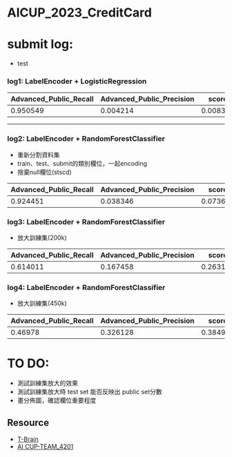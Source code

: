 # AICUP_2023_CreditCard

# submit log:
- test
### log1: LabelEncoder + LogisticRegression
|Advanced_Public_Recall|Advanced_Public_Precision|score|
|----|---|---|
|0.950549|0.004214|0.008391|
---
### log2: LabelEncoder + RandomForestClassifier
- 重新分割資料集
- train、test、submit的類別欄位，一起encoding
- 捨棄null欄位(stscd)

|Advanced_Public_Recall|Advanced_Public_Precision|score|
|----|---|---|
|0.924451|0.038346|0.073638|
### log3: LabelEncoder + RandomForestClassifier
- 放大訓練集(200k)

|Advanced_Public_Recall|Advanced_Public_Precision|score|
|----|---|---|
|0.614011|0.167458|0.263148|
### log4: LabelEncoder + RandomForestClassifier
- 放大訓練集(450k)

|Advanced_Public_Recall|Advanced_Public_Precision|score|
|----|---|---|
|0.46978|0.326128|0.384991|


# TO DO:
- 測試訓練集放大的效果
- 測試訓練集放大時 test set 能否反映出 public set分數
- 畫分佈圖，確認欄位重要程度

## Resource
* [T-Brain](https://tbrain.trendmicro.com.tw/Competitions/Details/31)
* [AI CUP-TEAM_4201](https://go.aicup.tw/competition/team/aa9d73cf-97aa-4be2-8775-7cbc68b11cf9/)

